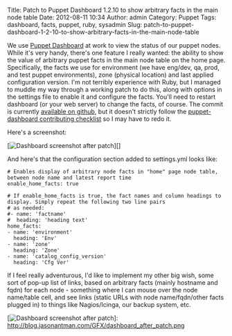 Title: Patch to Puppet Dashboard 1.2.10 to show arbitrary facts in the main node table
Date: 2012-08-11 10:34
Author: admin
Category: Puppet
Tags: dashboard, facts, puppet, ruby, sysadmin
Slug: patch-to-puppet-dashboard-1-2-10-to-show-arbitrary-facts-in-the-main-node-table

We use [Puppet Dashboard][] at work to view the status of our puppet
nodes. While it's very handy, there's one feature I really wanted: the
ability to show the value of arbitrary puppet facts in the main node
table on the home page. Specifically, the facts we use for environment
(we have eng/dev, qa, prod, and test puppet environments), zone
(physical location) and last applied configuration version. I'm not
terribly experience with Ruby, but I managed to muddle my way through a
working patch to do this, along with options in the settings file to
enable it and configure the facts. You'll need to restart dashboard (or
your web server) to change the facts, of course. The commit is currently
[available on github][], but it doesn't strictly follow the
[puppet-dashboard contributing checklist][] so I may have to redo it.

Here's a screenshot:

[![Dashboard screenshot after patch][]][]

And here's that the configuration section added to settings.yml looks
like:

~~~~{.text}
# Enables display of arbitrary node facts in "home" page node table, between node name and latest report time
enable_home_facts: true

# If enable_home_facts is true, the fact names and column headings to display. Simply repeat the following two line pairs
# as needed:
#- name: 'factname'
#  heading: 'heading text'
home_facts: 
- name: 'environment'
  heading: 'Env'
- name: 'zone'
  heading: 'Zone'
- name: 'catalog_config_version'
  heading: 'Cfg Ver'
~~~~

If I feel really adventurous, I'd like to implement my other big wish,
some sort of pop-up list of links, based on arbitrary facts (mainly
hostname and fqdn) for each node - something where I can mouse over the
node name/table cell, and see links (static URLs with node
name/fqdn/other facts plugged in) to things like Nagios/Icinga, our
backup system, etc.

  [Puppet Dashboard]: http://puppetlabs.com/puppet/related-projects/dashboard/
  [available on github]: https://github.com/jantman/puppet-dashboard/commit/5364e2b0188d18ae62c355279e58c7ce6d7db654
  [puppet-dashboard contributing checklist]: https://github.com/puppetlabs/puppet-dashboard/blob/master/CONTRIBUTING.md
  [Dashboard screenshot after patch]: http://blog.jasonantman.com/GFX/dashboard_after_patch_sm.png
  [![Dashboard screenshot after patch][]]: http://blog.jasonantman.com/GFX/dashboard_after_patch.png
